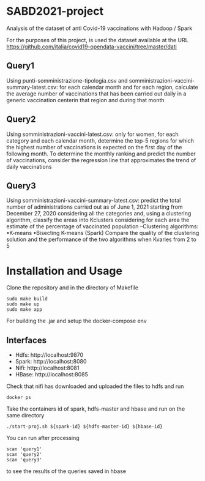 # SABD2021-project
Analysis of the dataset of anti Covid-19 vaccinations with Hadoop / Spark

For the purposes of this project, is used the dataset available at the URL 
https://github.com/italia/covid19-opendata-vaccini/tree/master/dati


## Query1
Using punti-somministrazione-tipologia.csv and somministrazioni-vaccini-summary-latest.csv: for each calendar month and for each region, calculate the average number of vaccinations that has been carried out daily in a generic vaccination centerin that region and during that month

## Query2
Using somministrazioni-vaccini-latest.csv: only for women, for each category and each calendar month, determine the top-5 regions for which the highest number of vaccinations is expected on the first day of the following month. To determine the monthly ranking and predict the number of vaccinations, consider the regression line that approximates the trend of daily vaccinations

## Query3
Using somministrazioni-vaccini-summary-latest.csv: predict the total number of administrations carried out as of June 1, 2021 starting from December 27, 2020 considering all the categories and, using a clustering algorithm, classify the areas into Kclusters considering for each area the estimate of the percentage of vaccinated population
–Clustering algorithms:
	•K-means 
	•Bisecting K-means (Spark)
Compare the quality of the clustering solution and the performance of the two algorithms when Kvaries from 2 to 5


# Installation and Usage

Clone the repository and in the directory of Makefile

```
sudo make build
sudo make up
sudo make app
```

For building the .jar and setup the docker-compose env


## Interfaces

* Hdfs: http://localhost:9870
* Spark: http://localhost:8080
* Nifi: http://localhost:8081
* HBase: http://localhost:8085

Check that nifi has downloaded and uploaded the files to hdfs and run

```
docker ps
```

Take the containers id of spark, hdfs-master and hbase and run on the same directory

```
./start-proj.sh ${spark-id} ${hdfs-master-id} ${hbase-id}
```

You can run after processing

```
scan 'query1'
scan 'query2'
scan 'query3'
```
to see the results of the queries saved in hbase